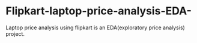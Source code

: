 # Flipkart-laptop-price-analysis-EDA-
Laptop price analysis using flipkart is an EDA(exploratory price analysis) project.

